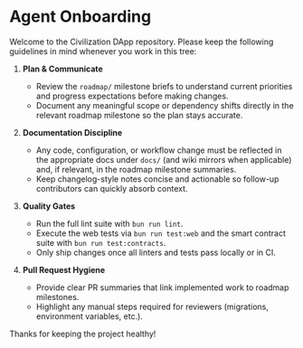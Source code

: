 # Agent Onboarding

Welcome to the Civilization DApp repository. Please keep the following guidelines in mind whenever you work in this tree:

1. **Plan & Communicate**
   - Review the `roadmap/` milestone briefs to understand current priorities and progress expectations before making changes.
   - Document any meaningful scope or dependency shifts directly in the relevant roadmap milestone so the plan stays accurate.

2. **Documentation Discipline**
   - Any code, configuration, or workflow change must be reflected in the appropriate docs under `docs/` (and wiki mirrors when applicable) and, if relevant, in the roadmap milestone summaries.
   - Keep changelog-style notes concise and actionable so follow-up contributors can quickly absorb context.

3. **Quality Gates**
   - Run the full lint suite with `bun run lint`.
   - Execute the web tests via `bun run test:web` and the smart contract suite with `bun run test:contracts`.
   - Only ship changes once all linters and tests pass locally or in CI.

4. **Pull Request Hygiene**
   - Provide clear PR summaries that link implemented work to roadmap milestones.
   - Highlight any manual steps required for reviewers (migrations, environment variables, etc.).

Thanks for keeping the project healthy!
